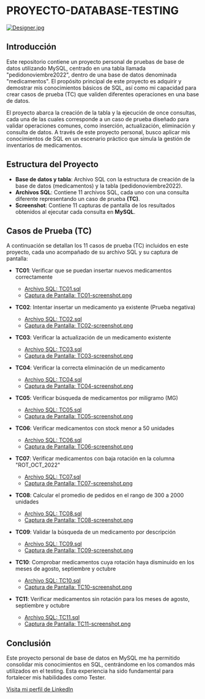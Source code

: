 # PROYECTO-DATABASE-TESTING

[![Designer.jpg](https://i.postimg.cc/wMkWCPD3/Designer.jpg)](https://postimg.cc/jnLQNMgr)

## Introducción

Este repositorio contiene un proyecto personal de pruebas de base de datos utilizando MySQL, centrado en una tabla llamada "pedidonoviembre2022", dentro de una base de datos denominada "medicamentos". El propósito principal de este proyecto es adquirir y demostrar mis conocimientos básicos de SQL, así como mi capacidad para crear casos de prueba (TC) que validen diferentes operaciones en una base de datos.

El proyecto abarca la creación de la tabla y la ejecución de once consultas, cada una de las cuales corresponde a un caso de prueba diseñado para validar operaciones comunes, como inserción, actualización, eliminación y consulta de datos. A través de este proyecto personal, busco aplicar mis conocimientos de SQL en un escenario práctico que simula la gestión de inventarios de medicamentos.

## Estructura del Proyecto

- **Base de datos y tabla**: Archivo SQL con la estructura de creación de la base de datos (medicamentos) y la tabla (pedidonoviembre2022).
- **Archivos SQL**: Contiene 11 archivos SQL, cada uno con una consulta diferente representando un caso de prueba **(TC)**.
- **Screenshot**: Contiene 11 capturas de pantalla de los resultados obtenidos al ejecutar cada consulta en **MySQL**.

## Casos de Prueba (TC)

A continuación se detallan los 11 casos de prueba (TC) incluidos en este proyecto, cada uno acompañado de su archivo SQL y su captura de pantalla:

- **TC01**: Verificar que se puedan insertar nuevos medicamentos correctamente
  - [Archivo SQL: TC01.sql](https://github.com/LeandroGuizaCortes/PROYECTO-DATABASE-TESTING/blob/main/archivos%20SQL/TC01.sql)
  - [Captura de Pantalla: TC01-screenshot.png](https://github.com/LeandroGuizaCortes/PROYECTO-DATABASE-TESTING/blob/main/screenshot/TC01-screenshot.png.png)
  
- **TC02**: Intentar insertar un medicamento ya existente (Prueba negativa)
  - [Archivo SQL: TC02.sql](https://github.com/LeandroGuizaCortes/PROYECTO-DATABASE-TESTING/blob/main/archivos%20SQL/TC02.sql)
  - [Captura de Pantalla: TC02-screenshot.png](https://github.com/LeandroGuizaCortes/PROYECTO-DATABASE-TESTING/blob/main/screenshot/TC02-screenshot.png.png)
  
- **TC03**: Verificar la actualización de un medicamento existente
  - [Archivo SQL: TC03.sql](https://github.com/LeandroGuizaCortes/PROYECTO-DATABASE-TESTING/blob/main/archivos%20SQL/TC03.sql)
  - [Captura de Pantalla: TC03-screenshot.png](https://github.com/LeandroGuizaCortes/PROYECTO-DATABASE-TESTING/blob/main/screenshot/TC03-screenshot.png.png)
  
- **TC04**: Verificar la correcta eliminación de un medicamento
  - [Archivo SQL: TC04.sql](https://github.com/LeandroGuizaCortes/PROYECTO-DATABASE-TESTING/blob/main/archivos%20SQL/TC04.sql)
  - [Captura de Pantalla: TC04-screenshot.png](https://github.com/LeandroGuizaCortes/PROYECTO-DATABASE-TESTING/blob/main/screenshot/TC04-screenshot.png.png)
  
- **TC05**: Verificar búsqueda de medicamentos por miligramo (MG)

  - [Archivo SQL: TC05.sql](https://github.com/LeandroGuizaCortes/PROYECTO-DATABASE-TESTING/blob/main/archivos%20SQL/TC05.sql)
  - [Captura de Pantalla: TC05-screenshot.png](https://github.com/LeandroGuizaCortes/PROYECTO-DATABASE-TESTING/blob/main/screenshot/TC05-screenshot.png.png)
  
- **TC06**: Verificar medicamentos con stock menor a 50 unidades
  - [Archivo SQL: TC06.sql](https://github.com/LeandroGuizaCortes/PROYECTO-DATABASE-TESTING/blob/main/archivos%20SQL/TC06.sql)
  - [Captura de Pantalla: TC06-screenshot.png](https://github.com/LeandroGuizaCortes/PROYECTO-DATABASE-TESTING/blob/main/screenshot/TC06-screenshot.png.png)
  
- **TC07**: Verificar medicamentos con baja rotación en la columna "ROT_OCT_2022"
  - [Archivo SQL: TC07.sql](https://github.com/LeandroGuizaCortes/PROYECTO-DATABASE-TESTING/blob/main/archivos%20SQL/TC07.sql)
  - [Captura de Pantalla: TC07-screenshot.png](https://github.com/LeandroGuizaCortes/PROYECTO-DATABASE-TESTING/blob/main/screenshot/TC07-screenshot.png.png)
  
- **TC08**: Calcular el promedio de pedidos en el rango de 300 a 2000 unidades
  - [Archivo SQL: TC08.sql](https://github.com/LeandroGuizaCortes/PROYECTO-DATABASE-TESTING/blob/main/archivos%20SQL/TC08.sql)
  - [Captura de Pantalla: TC08-screenshot.png](https://github.com/LeandroGuizaCortes/PROYECTO-DATABASE-TESTING/blob/main/screenshot/TC08-screenshot.png.png)
  
- **TC09**: Validar la búsqueda de un medicamento por descripción
  - [Archivo SQL: TC09.sql](https://github.com/LeandroGuizaCortes/PROYECTO-DATABASE-TESTING/blob/main/archivos%20SQL/TC09.sql)
  - [Captura de Pantalla: TC09-screenshot.png](https://github.com/LeandroGuizaCortes/PROYECTO-DATABASE-TESTING/blob/main/screenshot/TC09-screenshot.png.png)
  
- **TC10**: Comprobar medicamentos cuya rotación haya disminuido en los meses de agosto, septiembre y octubre
  - [Archivo SQL: TC10.sql](https://github.com/LeandroGuizaCortes/PROYECTO-DATABASE-TESTING/blob/main/archivos%20SQL/TC10.sql)
  - [Captura de Pantalla: TC10-screenshot.png](https://github.com/LeandroGuizaCortes/PROYECTO-DATABASE-TESTING/blob/main/screenshot/TC10-screenshot.png.png)
  
- **TC11**: Verificar medicamentos sin rotación para los meses de agosto, septiembre y octubre
  - [Archivo SQL: TC11.sql](https://github.com/LeandroGuizaCortes/PROYECTO-DATABASE-TESTING/blob/main/archivos%20SQL/TC11.sql)
  - [Captura de Pantalla: TC11-screenshot.png](https://github.com/LeandroGuizaCortes/PROYECTO-DATABASE-TESTING/blob/main/screenshot/TC11-screenshot.png.png)

## Conclusión

Este proyecto personal de base de datos en MySQL me ha permitido consolidar mis conocimientos en SQL, centrándome en los comandos más utilizados en el testing. Esta experiencia ha sido fundamental para fortalecer mis habilidades como Tester.


[Visita mi perfil de LinkedIn](https://www.linkedin.com/in/leandro-guiza-cortes-579b612ab/)
